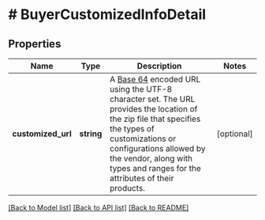 # # BuyerCustomizedInfoDetail

## Properties

Name | Type | Description | Notes
------------ | ------------- | ------------- | -------------
**customized_url** | **string** | A [Base 64](https://datatracker.ietf.org/doc/html/rfc4648#section-4) encoded URL using the UTF-8 character set. The URL provides the location of the zip file that specifies the types of customizations or configurations allowed by the vendor, along with types and ranges for the attributes of their products. | [optional]

[[Back to Model list]](../../README.md#models) [[Back to API list]](../../README.md#endpoints) [[Back to README]](../../README.md)
